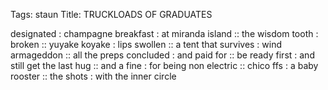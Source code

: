Tags: staun
Title: TRUCKLOADS OF GRADUATES
  
designated : champagne breakfast : at miranda island :: the wisdom tooth : broken :: yuyake koyake : lips swollen :: a tent that survives : wind armageddon :: all the preps concluded : and paid for :: be ready first : and still get the last hug :: and a fine : for being non electric :: chico ffs : a baby rooster :: the shots : with the inner circle